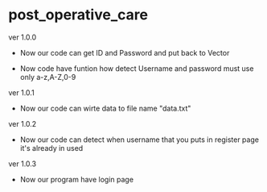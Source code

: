# post_operative_care
ver 1.0.0
   + Now our code can get ID and Password
   and put back to Vector

   + Now code have funtion how detect Username and password must use only a-z,A-Z,0-9

ver 1.0.1
   + Now our code can wirte data to file name "data.txt"

ver 1.0.2
   + Now our code can detect when username that you puts  in register page it's already in used

ver 1.0.3
   + Now our program have login page 



